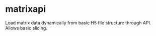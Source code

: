 # matrixapi
Load matrix data dynamically from basic H5 file structure through API. Allows basic slicing.
